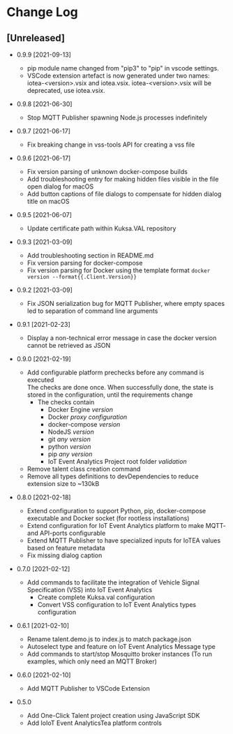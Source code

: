 <!---
  Copyright (c) 2021 Bosch.IO GmbH

  This Source Code Form is subject to the terms of the Mozilla Public
  License, v. 2.0. If a copy of the MPL was not distributed with this
  file, You can obtain one at https://mozilla.org/MPL/2.0/.

  SPDX-License-Identifier: MPL-2.0
-->

# Change Log

## [Unreleased]

- 0.9.9 [2021-09-13]
  - pip module name changed from "pip3" to "pip" in vscode settings.
  - VSCode extension artefact is now generated under two names: iotea-\<version\>.vsix and iotea.vsix. iotea-\<version\>.vsix will be deprecated, use iotea.vsix.

- 0.9.8 [2021-06-30]
  - Stop MQTT Publisher spawning Node.js processes indefinitely

- 0.9.7 [2021-06-17]
  - Fix breaking change in vss-tools API for creating a vss file

- 0.9.6 [2021-06-17]
  - Fix version parsing of unknown docker-compose builds
  - Add troubleshooting entry for making hidden files visible in the file open dialog for macOS
  - Add button captions of file dialogs to compensate for hidden dialog title on macOS

- 0.9.5 [2021-06-07]
  - Update certificate path within Kuksa.VAL repository

- 0.9.3 [2021-03-09]
  - Add troubleshooting section in README.md
  - Fix version parsing for docker-compose
  - Fix version parsing for Docker using the template format `docker version --format{{.Client.Version}}`

- 0.9.2 [2021-03-09]
  - Fix JSON serialization bug for MQTT Publisher, where empty spaces led to separation of command line arguments

- 0.9.1 [2021-02-23]
  - Display a non-technical error message in case the docker version cannot be retrieved as JSON

- 0.9.0 [2021-02-19]
  - Add configurable platform prechecks before any command is executed<br>
    The checks are done once. When successfully done, the state is stored in the configuration, until the requirements change
    - The checks contain
      - Docker Engine _version_
      - Docker _proxy configuration_
      - docker-compose _version_
      - NodeJS _version_
      - git _any version_
      - python _version_
      - pip _any version_
      - IoT Event Analytics Project root folder _validation_
  - Remove talent class creation command
  - Remove all types definitions to devDependencies to reduce extension size to ~130kB

- 0.8.0 [2021-02-18]
  - Extend configuration to support Python, pip, docker-compose executable and Docker socket (for rootless installations)
  - Extend configuration for IoT Event Analytics platform to make MQTT- and API-ports configurable
  - Extend MQTT Publisher to have specialized inputs for IoTEA values based on feature metadata
  - Fix missing dialog caption

- 0.7.0 [2021-02-12]
  - Add commands to facilitate the integration of Vehicle Signal Specification (VSS) into IoT Event Analytics
    - Create complete Kuksa.val configuration
    - Convert VSS configuration to IoT Event Analytics types configuration

- 0.6.1 [2021-02-10]
  - Rename talent.demo.js to index.js to match package.json
  - Autoselect type and feature on IoT Event Analytics Message type
  - Add commands to start/stop Mosquitto broker instances (To run examples, which only need an MQTT Broker)

- 0.6.0 [2021-02-10]
  - Add MQTT Publisher to VSCode Extension

- 0.5.0
  - Add One-Click Talent project creation using JavaScript SDK
  - Add IoIoT Event AnalyticsTea platform controls
